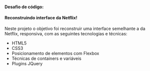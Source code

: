 #### Desafio de código:

#### Reconstruindo interface da Netflix!

Neste projeto o objetivo foi reconstruir uma interface semelhante a da Netflix, responsiva, com as seguintes tecnologias e técnicas:

 - HTML5  
 - CSS3 
 - Posicionamento de elementos com Flexbox
 - Técnicas de containers e variáveis 
 - Plugins JQuery                      



